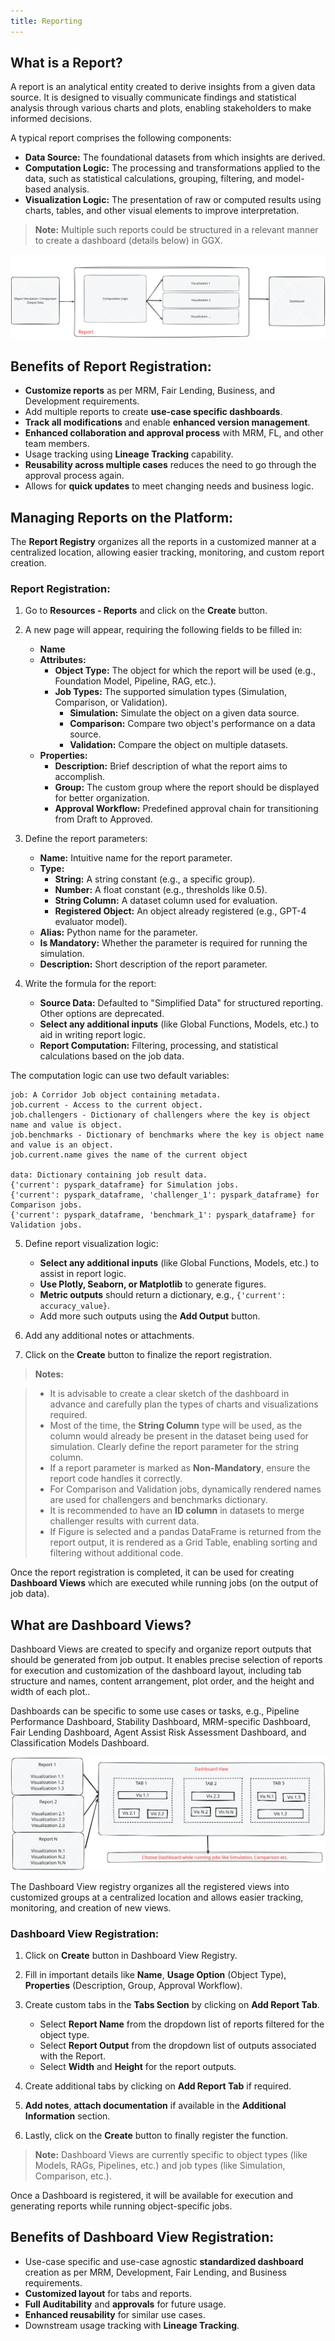 ```yaml
---
title: Reporting
---
```


<helper-panel object='Report' location='list'>

## What is a Report?

A report is an analytical entity created to derive insights from a given data source. It is designed to visually communicate findings and statistical analysis through various charts and plots, enabling stakeholders to make informed decisions.

A typical report comprises the following components:

- **Data Source:** The foundational datasets from which insights are derived.
- **Computation Logic:** The processing and transformations applied to the data, such as statistical calculations, grouping, filtering, and model-based analysis.
- **Visualization Logic:** The presentation of raw or computed results using charts, tables, and other visual elements to improve interpretation.

> **Note:** Multiple such reports could be structured in a relevant manner to create a dashboard (details below) in GGX.

![Report Concept](./report-concept.excalidraw.svg)

## Benefits of Report Registration:

- **Customize reports** as per MRM, Fair Lending, Business, and Development requirements.
- Add multiple reports to create **use-case specific dashboards**.
- **Track all modifications** and enable **enhanced version management**.
- **Enhanced collaboration and approval process** with MRM, FL, and other team members.
- Usage tracking using **Lineage Tracking** capability.
- **Reusability across multiple cases** reduces the need to go through the approval process again.
- Allows for **quick updates** to meet changing needs and business logic.

## Managing Reports on the Platform:

The **Report Registry** organizes all the reports in a customized manner at a centralized location, allowing easier tracking, monitoring, and custom report creation.

### Report Registration:

1. Go to **Resources - Reports** and click on the **Create** button.
2. A new page will appear, requiring the following fields to be filled in:

    - **Name**
    - **Attributes:**
        - **Object Type:** The object for which the report will be used (e.g., Foundation Model, Pipeline, RAG, etc.).
        - **Job Types:** The supported simulation types (Simulation, Comparison, or Validation).
            - **Simulation:** Simulate the object on a given data source.
            - **Comparison:** Compare two object's performance on a data source.
            - **Validation:** Compare the object on multiple datasets.
    - **Properties:**
        - **Description:** Brief description of what the report aims to accomplish.
        - **Group:** The custom group where the report should be displayed for better organization.
        - **Approval Workflow:** Predefined approval chain for transitioning from Draft to Approved.

3. Define the report parameters:

    - **Name:** Intuitive name for the report parameter.
    - **Type:**
        - **String:** A string constant (e.g., a specific group).
        - **Number:** A float constant (e.g., thresholds like 0.5).
        - **String Column:** A dataset column used for evaluation.
        - **Registered Object:** An object already registered (e.g., GPT-4 evaluator model).
    - **Alias:** Python name for the parameter.
    - **Is Mandatory:** Whether the parameter is required for running the simulation.
    - **Description:** Short description of the report parameter.

4. Write the formula for the report:

    - **Source Data:** Defaulted to "Simplified Data" for structured reporting. Other options are deprecated.
    - **Select any additional inputs** (like Global Functions, Models, etc.) to aid in writing report logic.
    - **Report Computation:** Filtering, processing, and statistical calculations based on the job data.

The computation logic can use two default variables:

```plaintext
job: A Corridor Job object containing metadata.
job.current - Access to the current object.
job.challengers - Dictionary of challengers where the key is object name and value is object.
job.benchmarks - Dictionary of benchmarks where the key is object name and value is an object.
job.current.name gives the name of the current object

data: Dictionary containing job result data.
{'current': pyspark_dataframe} for Simulation jobs.
{'current': pyspark_dataframe, 'challenger_1': pyspark_dataframe} for Comparison jobs.
{'current': pyspark_dataframe, 'benchmark_1': pyspark_dataframe} for Validation jobs.
```

5. Define report visualization logic:

    - **Select any additional inputs** (like Global Functions, Models, etc.) to assist in report logic.
    - **Use Plotly, Seaborn, or Matplotlib** to generate figures.
    - **Metric outputs** should return a dictionary, e.g., `{'current': accuracy_value}`.
    - Add more such outputs using the **Add Output** button.

6. Add any additional notes or attachments.
7. Click on the **Create** button to finalize the report registration.

> **Notes:**

> - It is advisable to create a clear sketch of the dashboard in advance and carefully plan the types of charts and visualizations required.
> - Most of the time, the **String Column** type will be used, as the column would already be present in the dataset being used for simulation. Clearly define the report parameter for the string column.
> - If a report parameter is marked as **Non-Mandatory**, ensure the report code handles it correctly.
> - For Comparison and Validation jobs, dynamically rendered names are used for challengers and benchmarks dictionary.
> - It is recommended to have an **ID column** in datasets to merge challenger results with current data.
> - If Figure is selected and a pandas DataFrame is returned from the report output, it is rendered as a Grid Table, enabling sorting and filtering without additional code.

Once the report registration is completed, it can be used for creating **Dashboard Views** which are executed while running jobs (on the output of job data).

</helper-panel>

<helper-panel object='DashboardView' location='list'>

## What are Dashboard Views?

Dashboard Views are created to specify and organize report outputs that should be generated from job output. It enables precise selection of reports for execution and customization of the dashboard layout, including tab structure and names, content arrangement, plot order, and the height and width of each plot..

Dashboards can be specific to some use cases or tasks, e.g., Pipeline Performance Dashboard, Stability Dashboard, MRM-specific Dashboard, Fair Lending Dashboard, Agent Assist Risk Assessment Dashboard, and Classification Models Dashboard.

![Dashboard View Concept](./dashboard-view-concept.excalidraw.svg)

The Dashboard View registry organizes all the registered views into customized groups at a centralized location and allows easier tracking, monitoring, and creation of new views.

### Dashboard View Registration:

1. Click on **Create** button in Dashboard View Registry.
2. Fill in important details like **Name**, **Usage Option** (Object Type), **Properties** (Description, Group, Approval Workflow).
3. Create custom tabs in the **Tabs Section** by clicking on **Add Report Tab**.

    - Select **Report Name** from the dropdown list of reports filtered for the object type.
    - Select **Report Output** from the dropdown list of outputs associated with the Report.
    - Select **Width** and **Height** for the report outputs.

4. Create additional tabs by clicking on **Add Report Tab** if required.
5. **Add notes**, **attach documentation** if available in the **Additional Information** section.
6. Lastly, click on the **Create** button to finally register the function.

> **Note:** Dashboard Views are currently specific to object types (like Models, RAGs, Pipelines, etc.) and job types (like Simulation, Comparison, etc.).

Once a Dashboard is registered, it will be available for execution and generating reports while running object-specific jobs.

## Benefits of Dashboard View Registration:

- Use-case specific and use-case agnostic **standardized dashboard** creation as per MRM, Development, Fair Lending, and Business requirements.
- **Customized layout** for tabs and reports.
- **Full Auditability** and **approvals** for future usage.
- **Enhanced reusability** for similar use cases.
- Downstream usage tracking with **Lineage Tracking**.

</helper-panel>
